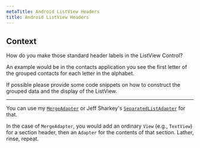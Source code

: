 ```yaml
---
metaTitle: Android ListView Headers
title: Android ListView Headers
---
```


## Context

How do you make those standard header labels in the ListView Control?


An example would be in the contacts application you see the first letter of the grouped contacts for each letter in the alphabet.


If possible please provide some code snippets on how to construct the grouped data and the display of the ListView.



---

You can use my [`MergeAdapter`](http://github.com/commonsguy/cwac-merge) or Jeff Sharkey's [`SeparatedListAdapter`](http://jsharkey.org/blog/2008/08/18/separating-lists-with-headers-in-android-09/) for that.


In the case of `MergeAdapter`, you would add an ordinary `View` (e.g., `TextView`) for a section header, then an `Adapter` for the contents of that section. Lather, rinse, repeat.

